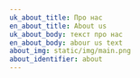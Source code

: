 ```yaml
---
uk_about_title: Про нас
en_about_title: About us
uk_about_body: т﻿екст про нас
en_about_body: a﻿bour us text
about_img: static/img/main.png
about_identifier: about
---
```

